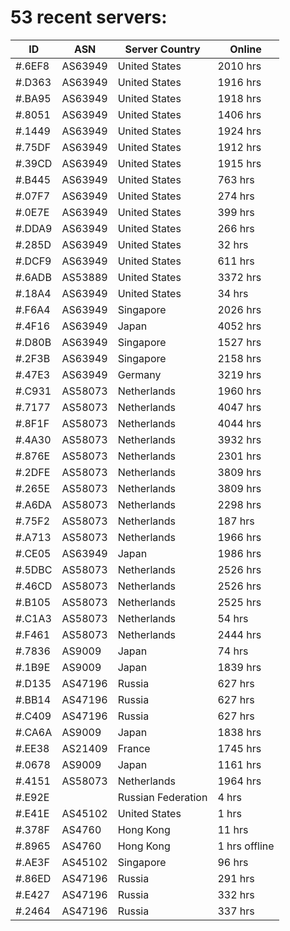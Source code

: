 # 53 recent servers:

| ID | ASN | Server Country | Online |
| ------ | ------ | ------ | ------ |
| #.6EF8 | AS63949 | United States | 2010 hrs |
| #.D363 | AS63949 | United States | 1916 hrs |
| #.BA95 | AS63949 | United States | 1918 hrs |
| #.8051 | AS63949 | United States | 1406 hrs |
| #.1449 | AS63949 | United States | 1924 hrs |
| #.75DF | AS63949 | United States | 1912 hrs |
| #.39CD | AS63949 | United States | 1915 hrs |
| #.B445 | AS63949 | United States | 763 hrs |
| #.07F7 | AS63949 | United States | 274 hrs |
| #.0E7E | AS63949 | United States | 399 hrs |
| #.DDA9 | AS63949 | United States | 266 hrs |
| #.285D | AS63949 | United States | 32 hrs |
| #.DCF9 | AS63949 | United States | 611 hrs |
| #.6ADB | AS53889 | United States | 3372 hrs |
| #.18A4 | AS63949 | United States | 34 hrs |
| #.F6A4 | AS63949 | Singapore | 2026 hrs |
| #.4F16 | AS63949 | Japan | 4052 hrs |
| #.D80B | AS63949 | Singapore | 1527 hrs |
| #.2F3B | AS63949 | Singapore | 2158 hrs |
| #.47E3 | AS63949 | Germany | 3219 hrs |
| #.C931 | AS58073 | Netherlands | 1960 hrs |
| #.7177 | AS58073 | Netherlands | 4047 hrs |
| #.8F1F | AS58073 | Netherlands | 4044 hrs |
| #.4A30 | AS58073 | Netherlands | 3932 hrs |
| #.876E | AS58073 | Netherlands | 2301 hrs |
| #.2DFE | AS58073 | Netherlands | 3809 hrs |
| #.265E | AS58073 | Netherlands | 3809 hrs |
| #.A6DA | AS58073 | Netherlands | 2298 hrs |
| #.75F2 | AS58073 | Netherlands | 187 hrs |
| #.A713 | AS58073 | Netherlands | 1966 hrs |
| #.CE05 | AS63949 | Japan | 1986 hrs |
| #.5DBC | AS58073 | Netherlands | 2526 hrs |
| #.46CD | AS58073 | Netherlands | 2526 hrs |
| #.B105 | AS58073 | Netherlands | 2525 hrs |
| #.C1A3 | AS58073 | Netherlands | 54 hrs |
| #.F461 | AS58073 | Netherlands | 2444 hrs |
| #.7836 | AS9009 | Japan | 74 hrs |
| #.1B9E | AS9009 | Japan | 1839 hrs |
| #.D135 | AS47196 | Russia | 627 hrs |
| #.BB14 | AS47196 | Russia | 627 hrs |
| #.C409 | AS47196 | Russia | 627 hrs |
| #.CA6A | AS9009 | Japan | 1838 hrs |
| #.EE38 | AS21409 | France | 1745 hrs |
| #.0678 | AS9009 | Japan | 1161 hrs |
| #.4151 | AS58073 | Netherlands | 1964 hrs |
| #.E92E |  | Russian Federation | 4 hrs |
| #.E41E | AS45102 | United States | 1 hrs |
| #.378F | AS4760 | Hong Kong | 11 hrs |
| #.8965 | AS4760 | Hong Kong | 1 hrs offline |
| #.AE3F | AS45102 | Singapore | 96 hrs |
| #.86ED | AS47196 | Russia | 291 hrs |
| #.E427 | AS47196 | Russia | 332 hrs |
| #.2464 | AS47196 | Russia | 337 hrs |

